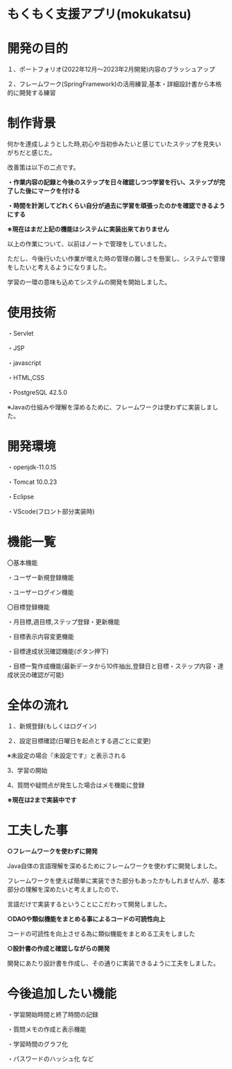 # もくもく支援アプリ(mokukatsu)



# 開発の目的
１、ポートフォリオ(2022年12月～2023年2月開発)内容のブラッシュアップ

２、フレームワーク(SpringFramework)の活用練習,基本・詳細設計書から本格的に開発する練習

# 制作背景

何かを達成しようとした時,初心や当初歩みたいと感じていたステップを見失いがちだと感じた。

改善策は以下の二点です。

**・作業内容の記録と今後のステップを日々確認しつつ学習を行い、ステップが完了した後にマークを付ける**

**・時間を計測してどれくらい自分が過去に学習を頑張ったのかを確認できるようにする**

**※現在はまだ上記の機能はシステムに実装出来ておりません**


以上の作業について、以前はノートで管理をしていました。

ただし、今後行いたい作業が増えた時の管理の難しさを懸案し、システムで管理をしたいと考えるようになりました。

学習の一環の意味も込めてシステムの開発を開始しました。

# 使用技術

・Servlet

・JSP

・javascript

・HTML,CSS

・PostgreSQL 42.5.0

※Javaの仕組みや理解を深めるために、フレームワークは使わずに実装しました。

# 開発環境

・openjdk-11.0.15

・Tomcat 10.0.23

・Eclipse

・VScode(フロント部分実装時)

# 機能一覧

〇基本機能

・ユーザー新規登録機能

・ユーザーログイン機能

〇目標登録機能

・月目標,週目標,ステップ登録・更新機能

・目標表示内容変更機能

・目標達成状況確認機能(ボタン押下)

・目標一覧作成機能(最新データから10件抽出,登録日と目標・ステップ内容・達成状況の確認が可能)

# 全体の流れ
１、新規登録(もしくはログイン)

２、設定目標確認(日曜日を起点とする週ごとに変更)

※未設定の場合『未設定です』と表示される

3、学習の開始

4、質問や疑問点が発生した場合はメモ機能に登録

**※現在は2まで実装中です**

# 工夫した事

**○フレームワークを使わずに開発**

Java自体の言語理解を深めるためにフレームワークを使わずに開発しました。

フレームワークを使えば簡単に実装できた部分もあったかもしれませんが、基本部分の理解を深めたいと考えましたので、

言語だけで実装するということにこだわって開発しました。


**○DAOや類似機能をまとめる事によるコードの可読性向上**

コードの可読性を向上させる為に類似機能をまとめる工夫をしました


**○設計書の作成と確認しながらの開発**

開発にあたり設計書を作成し、その通りに実装できるように工夫をしました。

# 今後追加したい機能

・学習開始時間と終了時間の記録

・質問メモの作成と表示機能

・学習時間のグラフ化

・パスワードのハッシュ化 など
